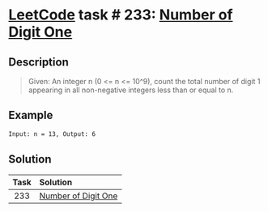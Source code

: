 # [LeetCode][leetcode] task # 233: [Number of Digit One][task]

Description
-----------

> Given: An integer n (0 <= n <= 10^9),
         count the total number of digit 1
         appearing in all non-negative integers
         less than or equal to n.

 Example
-------

```sh
Input: n = 13, Output: 6
```

Solution
--------

| Task | Solution                        |
|:----:|:--------------------------------|
| 233  | [Number of Digit One][solution] |


[leetcode]: <http://leetcode.com/>
[task]: <https://leetcode.com/problems/number-of-digit-one/>
[solution]: <https://github.com/wellaxis/praxis-leetcode/blob/main/src/main/java/com/witalis/praxis/leetcode/task/h3/p233/option/Practice.java>
